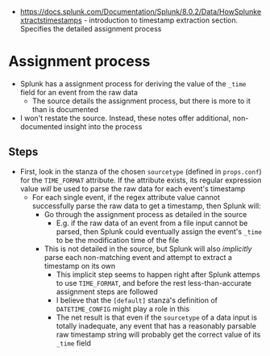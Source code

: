 - https://docs.splunk.com/Documentation/Splunk/8.0.2/Data/HowSplunkextractstimestamps - introduction to timestamp extraction section. Specifies the
  detailed assignment process
# Assignment process
- Splunk has a assignment process for deriving the value of the `_time` field for an event from the raw data 
  - The source details the assignment process, but there is more to it than is documented
- I won't restate the source. Instead, these notes offer additional, non-documented insight into the process
## Steps
- First, look in the stanza of the chosen `sourcetype` (defined in `props.conf`) for the `TIME_FORMAT` attribute. If the attribute exists, its regular
  expression value *will* be used to parse the raw data for each event's timestamp
  - For each single event, if the regex attribute value cannot successfully parse the raw data to get a timestamp, then Splunk will:
    - Go through the assignment process as detailed in the source
      - E.g. if the raw data of an event from a file input cannot be parsed, then Splunk could eventually assign the event's `_time` to be the
        modification time of the file
    - This is not detailed in the source, but Splunk will also *implicitly* parse each non-matching event and attempt to extract a timestamp on its
      own
      - This implicit step seems to happen right after Splunk attemps to use `TIME_FORMAT`, and before the rest less-than-accurate assignment steps
        are followed
      - I believe that the `[default]` stanza's definition of `DATETIME_CONFIG` might play a role in this
      - The net result is that even if the `sourcetype` of a data input is totally inadequate, any event that has a reasonably parsable raw timestamp
        string will probably get the correct value of its `_time` field